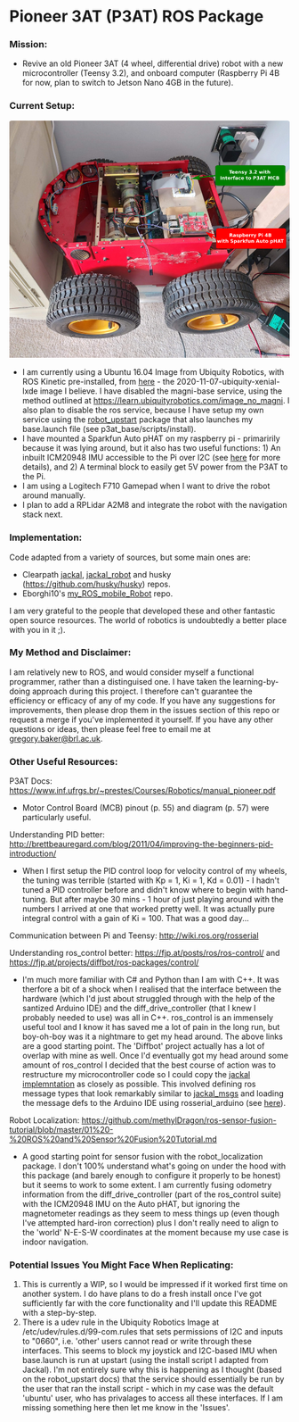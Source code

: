# Pioneer 3AT (P3AT) ROS Package

### Mission: 
- Revive an old Pioneer 3AT (4 wheel, differential drive) robot with a new microcontroller (Teensy 3.2), and onboard computer (Raspberry Pi 4B for now, plan to switch to Jetson Nano 4GB in the future).

### Current Setup:
![Adapted Pioneer 3AT Image](https://github.com/Gregory-Baker/p3at/blob/main/p3at_resources/P3AT_internal_atd2.png "Adapted Pioneer 3AT")
- I am currently using a Ubuntu 16.04 Image from Ubiquity Robotics, with ROS Kinetic pre-installed, from [here](https://downloads.ubiquityrobotics.com/pi.html) - the 2020-11-07-ubiquity-xenial-lxde image I believe. I have disabled the magni-base service, using the method outlined at https://learn.ubiquityrobotics.com/image_no_magni. I also plan to disable the ros service, because I have setup my own service using the [robot_upstart](http://wiki.ros.org/robot_upstart) package that also launches my base.launch file (see p3at_base/scripts/install).
- I have mounted a Sparkfun Auto pHAT on my raspberry pi - primaririly because it was lying around, but it also has two useful functions: 1) An inbuilt ICM20948 IMU accessible to the Pi over I2C (see [here](https://learn.sparkfun.com/tutorials/sparkfun-auto-phat-hookup-guide) for more details), and 2) A terminal block to easily get 5V power from the P3AT to the Pi. 
- I am using a Logitech F710 Gamepad when I want to drive the robot around manually. 
- I plan to add a RPLidar A2M8 and integrate the robot with the navigation stack next.

### Implementation:
Code adapted from a variety of sources, but some main ones are:
- Clearpath [jackal](https://github.com/jackal/jackal), [jackal_robot](https://github.com/jackal/jackal_robot) and husky (https://github.com/husky/husky) repos.
- Eborghi10's [my_ROS_mobile_Robot](https://github.com/eborghi10/my_ROS_mobile_robot) repo.

I am very grateful to the people that developed these and other fantastic open source resources. The world of robotics is undoubtedly a better place with you in it ;).

### My Method and Disclaimer:
I am relatively new to ROS, and would consider myself a functional programmer, rather than a distinguised one. I have taken the learning-by-doing approach during this project. I therefore can't guarantee the efficiency or efficacy of any of my code. If you have any suggestions for improvements, then please drop them in the issues section of this repo or request a merge if you've implemented it yourself. If you have any other questions or ideas, then please feel free to email me at gregory.baker@brl.ac.uk.

### Other Useful Resources:
P3AT Docs:
https://www.inf.ufrgs.br/~prestes/Courses/Robotics/manual_pioneer.pdf
- Motor Control Board (MCB) pinout (p. 55) and diagram (p. 57) were particularly useful.

Understanding PID better: 
http://brettbeauregard.com/blog/2011/04/improving-the-beginners-pid-introduction/
- When I first setup the PID control loop for velocity control of my wheels, the tuning was terrible (started with Kp = 1, Ki = 1, Kd = 0.01) - I hadn't tuned a PID controller before and didn't know where to begin with hand-tuning. But after maybe 30 mins - 1 hour of just playing around with the numbers I arrived at one that worked pretty well. It was actually pure integral control with a gain of Ki = 100. That was a good day... 

Communication between Pi and Teensy: 
http://wiki.ros.org/rosserial

Understanding ros_control better: 
https://fjp.at/posts/ros/ros-control/ and https://fjp.at/projects/diffbot/ros-packages/control/
- I'm much more familiar with C# and Python than I am with C++. It was therfore a bit of a shock when I realised that the interface between the hardware (which I'd just about struggled through with the help of the santized Arduino IDE) and the diff_drive_controller (that I knew I probably needed to use) was all in C++. ros_control is an immensely useful tool and I know it has saved me a lot of pain in the long run, but boy-oh-boy was it a nightmare to get my head around. The above links are a good starting point. The 'Diffbot' project actually has a lot of overlap with mine as well. Once I'd eventually got my head around some amount of ros_control I decided that the best course of action was to restructure my microcontroller code so I could copy the [jackal implemntation](https://github.com/jackal/jackal_robot/tree/melodic-devel/jackal_base) as closely as possible. This involved defining ros message types that look remarkably similar to [jackal_msgs](https://github.com/jackal/jackal/tree/melodic-devel/jackal_msgs) and loading the message defs to the Arduino IDE using rosserial_arduino (see [here](http://wiki.ros.org/rosserial_arduino/Tutorials/Arduino%20IDE%20Setup)).

Robot Localization: 
https://github.com/methylDragon/ros-sensor-fusion-tutorial/blob/master/01%20-%20ROS%20and%20Sensor%20Fusion%20Tutorial.md
- A good starting point for sensor fusion with the robot_localization package. I don't 100% understand what's going on under the hood with this package (and barely enough to configure it properly to be honest) but it seems to work to some extent. I am currently fusing odometry information from the diff_drive_controller (part of the ros_control suite) with the ICM20948 IMU on the Auto pHAT, but ignoring the magnetometer readings as they seem to mess things up (even though I've attempted hard-iron correction) plus I don't really need to align to the 'world' N-E-S-W coordinates at the moment because my use case is indoor navigation.

### Potential Issues You Might Face When Replicating:
1) This is currently a WIP, so I would be impressed if it worked first time on another system. I do have plans to do a fresh install once I've got sufficiently far with the core functionality and I'll update this README with a step-by-step.
2) There is a udev rule in the Ubiquity Robotics Image at /etc/udev/rules.d/99-com.rules that sets permissions of I2C and inputs to "0660", i.e. 'other' users cannot read or write through these interfaces. This seems to block my joystick and I2C-based IMU when base.launch is run at upstart (using the install script I adapted from Jackal). I'm not entirely sure why this is happening as I thought (based on the robot_upstart docs) that the service should essentially be run by the user that ran the install script - which in my case was the default 'ubuntu' user, who has privalages to access all these interfaces. If I am missing something here then let me know in the 'Issues'.
